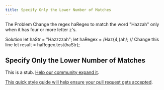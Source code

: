 ```yaml
---
title: Specify Only the Lower Number of Matches
---
```

The Problem
Change the regex haRegex to match the word "Hazzah" only when it has four or more letter z's.

Solution
let haStr = "Hazzzzah";
let haRegex = /Haz{4,}ah/; // Change this line
let result = haRegex.test(haStr);

## Specify Only the Lower Number of Matches

This is a stub. <a href='https://github.com/freecodecamp/guides/tree/master/src/pages/certifications/javascript-algorithms-and-data-structures/regular-expressions/specify-only-the-lower-number-of-matches/index.md' target='_blank' rel='nofollow'>Help our community expand it</a>.

<a href='https://github.com/freecodecamp/guides/blob/master/README.md' target='_blank' rel='nofollow'>This quick style guide will help ensure your pull request gets accepted</a>.

<!-- The article goes here, in GitHub-flavored Markdown. Feel free to add YouTube videos, images, and CodePen/JSBin embeds  -->
